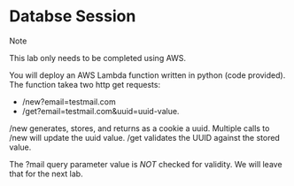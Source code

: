 # Databse Session

> [!NOTE]
> This lab only needs to be completed using AWS.

You will deploy an AWS Lambda function written in python (code provided).
The function takea two http get requests:
- <url>/new?email=testmail.com
- <url>/get?email=testmail.com&uuid=uuid-value.

/new generates, stores, and returns as a cookie a uuid.  Multiple calls to /new will update the uuid value.
/get validates the UUID against the stored value.

The ?mail query parameter value is *NOT* checked for validity.  We will leave that for the next lab.
